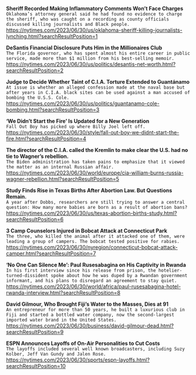 **Sheriff Recorded Making Inflammatory Comments Won’t Face Charges**\
`Oklahoma’s attorney general said he had found no evidence to charge the sheriff, who was caught on a recording as county officials discussed killing journalists and Black people.`\
https://nytimes.com/2023/06/30/us/oklahoma-sheriff-killing-journalists-lynching.html?searchResultPosition=1

**DeSantis Financial Disclosure Puts Him in the Millionaires Club**\
`The Florida governor, who has spent almost his entire career in public service, made more than $1 million from his best-selling memoir.`\
https://nytimes.com/2023/06/30/us/politics/desantis-net-worth.html?searchResultPosition=2

**Judge to Decide Whether Taint of C.I.A. Torture Extended to Guantánamo**\
`At issue is whether an alleged confession made at the naval base but after years in C.I.A. black sites can be used against a man accused of bombing the U.S.S. Cole.`\
https://nytimes.com/2023/06/30/us/politics/guantanamo-cole-bombing.html?searchResultPosition=3

**‘We Didn’t Start the Fire’ Is Updated for a New Generation**\
`Fall Out Boy has picked up where Billy Joel left off.`\
https://nytimes.com/2023/06/30/style/fall-out-boy-we-didnt-start-the-fire.html?searchResultPosition=4

**The director of the C.I.A. called the Kremlin to make clear the U.S. had no tie to Wagner’s rebellion.**\
`The Biden administration has taken pains to emphasize that it viewed the matter as an internal Russian affair.`\
https://nytimes.com/2023/06/30/world/europe/cia-william-burns-russia-wagner-rebellion.html?searchResultPosition=5

**Study Finds Rise in Texas Births After Abortion Law. But Questions Remain.**\
`A year after Dobbs, researchers are still trying to answer a central question: How many more babies are born as a result of abortion bans?`\
https://nytimes.com/2023/06/30/us/texas-abortion-births-study.html?searchResultPosition=6

**3 Camp Counselors Injured in Bobcat Attack at Connecticut Park**\
`The three, who killed the animal after it attacked one of them, were leading a group of campers. The bobcat tested positive for rabies.`\
https://nytimes.com/2023/06/30/nyregion/connecticut-bobcat-attack-camper.html?searchResultPosition=7

**‘No One Can Silence Me’: Paul Rusesabagina on His Captivity in Rwanda**\
`In his first interview since his release from prison, the hotelier-turned-dissident spoke about how he was duped by a Rwandan government informant, and his plans to disregard an agreement to stay quiet.`\
https://nytimes.com/2023/06/30/world/africa/paul-rusesabagina-hotel-rwanda-interview.html?searchResultPosition=8

**David Gilmour, Who Brought Fiji’s Water to the Masses, Dies at 91**\
`An entrepreneur for more than 50 years, he built a luxurious club in Fiji and started a bottled water company, now the second-largest imported water brand in the United States.`\
https://nytimes.com/2023/06/30/business/david-gilmour-dead.html?searchResultPosition=9

**ESPN Announces Layoffs of On-Air Personalities to Cut Costs**\
`The layoffs included several well known broadcasters, including Suzy Kolber, Jeff Van Gundy and Jalen Rose.`\
https://nytimes.com/2023/06/30/sports/espn-layoffs.html?searchResultPosition=10

